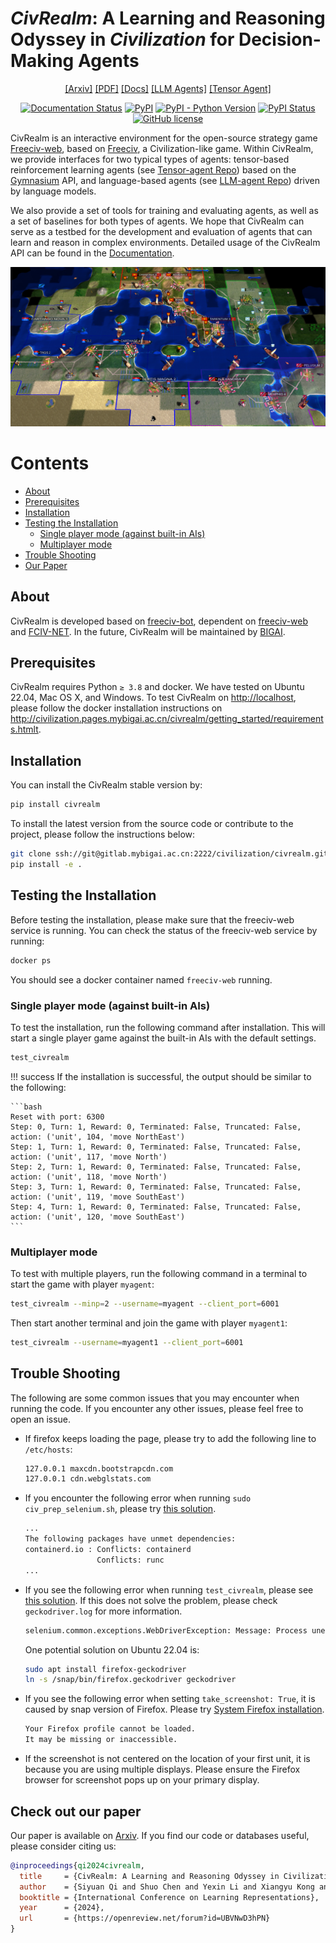 # *CivRealm*: A Learning and Reasoning Odyssey in *Civilization* for Decision-Making Agents

<div align="center">

[[Arxiv]](https://arxiv.org/abs/2401.10568)
[[PDF]](https://arxiv.org/pdf/2401.10568.pdf)
[[Docs]](https://bigai-ai.github.io/civrealm/)
[[LLM Agents]](https://github.com/bigai-ai/civrealm-llm-baseline)
[[Tensor Agent]](https://github.com/bigai-ai/civrealm-tensor-baseline)

[![Documentation Status](https://readthedocs.org/projects/openreview-py/badge/?version=latest)](<http://civilization.pages.mybigai.ac.cn/civrealm>)
[![PyPI](https://img.shields.io/pypi/v/civrealm)](https://pypi.org/project/civrealm/)
[![PyPI - Python Version](https://img.shields.io/python/required-version-toml?tomlFilePath=https://raw.githubusercontent.com/bigai-ai/civrealm/dev/pyproject.toml)](https://pypi.org/project/civrealm/)
[![PyPI Status](https://pepy.tech/badge/civrealm)](https://pepy.tech/project/civrealm)
[![GitHub license](https://img.shields.io/github/license/bigai-ai/civrealm)](https://github.com/bigai-ai/civrealm/blob/main/LICENSE)

</div>

CivRealm is an interactive environment for the open-source strategy game [Freeciv-web](https://github.com/freeciv/freeciv-web), based on [Freeciv](https://www.freeciv.org/), a Civilization-like game. Within CivRealm, we provide interfaces for two typical types of agents: tensor-based reinforcement learning agents (see [Tensor-agent Repo](https://gitlab.mybigai.ac.cn/civilization/freeciv-tensor-baseline)) based on the [Gymnasium](https://gymnasium.farama.org/) API, and language-based agents (see [LLM-agent Repo](https://gitlab.mybigai.ac.cn/civilization/freeciv-llm-baseline)) driven by language models.

We also provide a set of tools for training and evaluating agents, as well as a set of baselines for both types of agents. We hope that CivRealm can serve as a testbed for the development and evaluation of agents that can learn and reason in complex environments. Detailed usage of the CivRealm API can be found in the [Documentation](http://civilization.pages.mybigai.ac.cn/civrealm).

![Punic War](docs/assets/punic_war_base.jpg)

# Contents

- [About](#about)
- [Prerequisites](#prerequisites)
- [Installation](#installation)
- [Testing the Installation](#testing-the-installation)
  - [Single player mode (against built-in AIs)](#single-player-mode-against-built-in-ais)
  - [Multiplayer mode](#multiplayer-mode)
- [Trouble Shooting](#trouble-shooting)
- [Our Paper](#check-out-our-paper)

## About

CivRealm is developed based on [freeciv-bot](https://github.com/chris1869/freeciv-bot), dependent on [freeciv-web](<https://github.com/freeciv/freeciv-web>) and [FCIV-NET](<https://github.com/fciv-net/fciv-net>).
In the future, CivRealm will be maintained by [BIGAI](https://www.bigai.ai/).

## Prerequisites

CivRealm requires Python `≥ 3.8` and docker. We have tested on Ubuntu 22.04, Mac OS X, and Windows. To test CivRealm on <http://localhost>, please follow the docker installation instructions on <http://civilization.pages.mybigai.ac.cn/civrealm/getting_started/requirements.htmlt>.

## Installation

You can install the CivRealm stable version by:

```bash
pip install civrealm
```

To install the latest version from the source code or contribute to the project, please follow the instructions below:

```bash
git clone ssh://git@gitlab.mybigai.ac.cn:2222/civilization/civrealm.git && cd civrealm
pip install -e .
```

<!-- 
### Update the freeciv-web image

Start the freeciv-web docker:

```bash
cd freeciv-web
docker compose up -d
```

Activate the civrealm virtual environment, and update the freeciv-web image:

```bash
update_freeciv_web_docker
```

Restart the freeciv-web container so that the change takes effect

```bash
cd freeciv-web
docker compose down
docker compose up -d
```
-->

## Testing the Installation

Before testing the installation, please make sure that the freeciv-web service is running. You can check the status of the freeciv-web service by running:

```bash
docker ps
```

You should see a docker container named `freeciv-web` running.

### Single player mode (against built-in AIs)

To test the installation, run the following command after installation. This will start a single player game against the built-in AIs with the default settings.

```bash
test_civrealm
```

!!! success
    If the installation is successful, the output should be similar to the following:

    ```bash
    Reset with port: 6300
    Step: 0, Turn: 1, Reward: 0, Terminated: False, Truncated: False, action: ('unit', 104, 'move NorthEast')
    Step: 1, Turn: 1, Reward: 0, Terminated: False, Truncated: False, action: ('unit', 117, 'move North')
    Step: 2, Turn: 1, Reward: 0, Terminated: False, Truncated: False, action: ('unit', 118, 'move North')
    Step: 3, Turn: 1, Reward: 0, Terminated: False, Truncated: False, action: ('unit', 119, 'move SouthEast')
    Step: 4, Turn: 1, Reward: 0, Terminated: False, Truncated: False, action: ('unit', 120, 'move SouthEast')
    ```

### Multiplayer mode

To test with multiple players, run the following command in a terminal to start the game with player `myagent`:

```bash
test_civrealm --minp=2 --username=myagent --client_port=6001
```

Then start another terminal and join the game with player `myagent1`:

```bash
test_civrealm --username=myagent1 --client_port=6001
```

<!-- ### Using a different freeciv version

As a standard, the official docker image from the [official repository](https://github.com/freeciv/freeciv-web) will be pulled. If you want to create a custom freeciv server (e.g., different rulesets, customizations, etc.) you can use `build_freeciv_server` to create a custom docker image or run a separate image in parallel. In this case, you might need to adapt src/init_server.py -->

## Trouble Shooting

The following are some common issues that you may encounter when running the code. If you encounter any other issues, please feel free to open an issue.

- If firefox keeps loading the page, please try to add the following line to `/etc/hosts`:

    ```bash
    127.0.0.1 maxcdn.bootstrapcdn.com
    127.0.0.1 cdn.webglstats.com
    ```

- If you encounter the following error when running `sudo civ_prep_selenium.sh`, please try [this solution](https://unix.stackexchange.com/questions/724518/the-following-packages-have-unmet-dependencies-containerd-io).

    ```bash
    ...
    The following packages have unmet dependencies:
    containerd.io : Conflicts: containerd
                    Conflicts: runc
    ...
    ```

- If you see the following error when running `test_civrealm`,  please see [this solution](https://stackoverflow.com/questions/72405117/selenium-geckodriver-profile-missing-your-firefox-profile-cannot-be-loaded). If this does not solve the problem, please check `geckodriver.log` for more information.

    ```bash
    selenium.common.exceptions.WebDriverException: Message: Process unexpectedly closed with status 1
    ```

    One potential solution on Ubuntu 22.04 is:

    ```bash
    sudo apt install firefox-geckodriver
    ln -s /snap/bin/firefox.geckodriver geckodriver
    ```

- If you see the following error when setting `take_screenshot: True`, it is caused by snap version of Firefox. Please try [System Firefox installation](https://support.mozilla.org/en-US/kb/install-firefox-linux#w_install-firefox-from-mozilla-builds-for-advanced-users).

  ```bash
  Your Firefox profile cannot be loaded. 
  It may be missing or inaccessible.
  ```

- If the screenshot is not centered on the location of your first unit, it is because you are using multiple displays. Please ensure the Firefox browser for screenshot pops up on your primary display.

## Check out our paper

Our paper is available on [Arxiv](https://arxiv.org/abs/2401.10568). If you find our code or databases useful, please consider citing us:

```bibtex
@inproceedings{qi2024civrealm,
  title     = {CivRealm: A Learning and Reasoning Odyssey in Civilization for Decision-Making Agents},
  author    = {Siyuan Qi and Shuo Chen and Yexin Li and Xiangyu Kong and Junqi Wang and Bangcheng Yang and Pring Wong and Yifan Zhong and Xiaoyuan Zhang and Zhaowei Zhang and Nian Liu and Wei Wang and Yaodong Yang and Song-Chun Zhu},
  booktitle = {International Conference on Learning Representations},
  year      = {2024},
  url       = {https://openreview.net/forum?id=UBVNwD3hPN}
}
```
